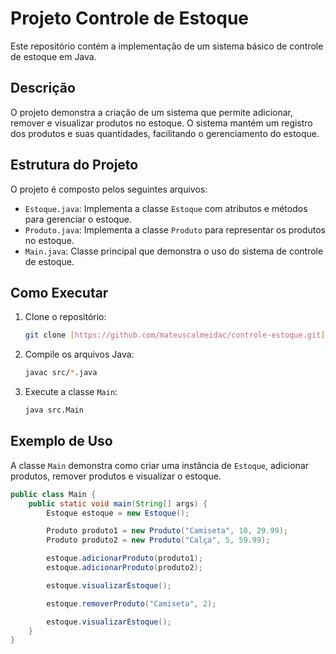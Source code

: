 # Projeto Controle de Estoque

Este repositório contém a implementação de um sistema básico de controle de estoque em Java.

## Descrição

O projeto demonstra a criação de um sistema que permite adicionar, remover e visualizar produtos no estoque. O sistema mantém um registro dos produtos e suas quantidades, facilitando o gerenciamento do estoque.

## Estrutura do Projeto

O projeto é composto pelos seguintes arquivos:

* `Estoque.java`: Implementa a classe `Estoque` com atributos e métodos para gerenciar o estoque.
* `Produto.java`: Implementa a classe `Produto` para representar os produtos no estoque.
* `Main.java`: Classe principal que demonstra o uso do sistema de controle de estoque.

## Como Executar

1.  Clone o repositório:

    ```bash
    git clone [https://github.com/mateuscalmeidac/controle-estoque.git](https://github.com/mateuscalmeidac/controle-estoque.git)
    ```

2.  Compile os arquivos Java:

    ```bash
    javac src/*.java
    ```

3.  Execute a classe `Main`:

    ```bash
    java src.Main
    ```

## Exemplo de Uso

A classe `Main` demonstra como criar uma instância de `Estoque`, adicionar produtos, remover produtos e visualizar o estoque.

```java
public class Main {
    public static void main(String[] args) {
        Estoque estoque = new Estoque();

        Produto produto1 = new Produto("Camiseta", 10, 29.99);
        Produto produto2 = new Produto("Calça", 5, 59.99);

        estoque.adicionarProduto(produto1);
        estoque.adicionarProduto(produto2);

        estoque.visualizarEstoque();

        estoque.removerProduto("Camiseta", 2);

        estoque.visualizarEstoque();
    }
}
